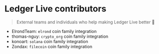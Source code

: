 # Ledger Live contributors

> External teams and individuals who help making Ledger Live better 🚀

- ElrondTeam: `elrond` coin family integration
- thomas-nguy: `crypto_org` coin family integration
- konoart: `solana` coin family integration
- Zondax: `filecoin` coin family integration
